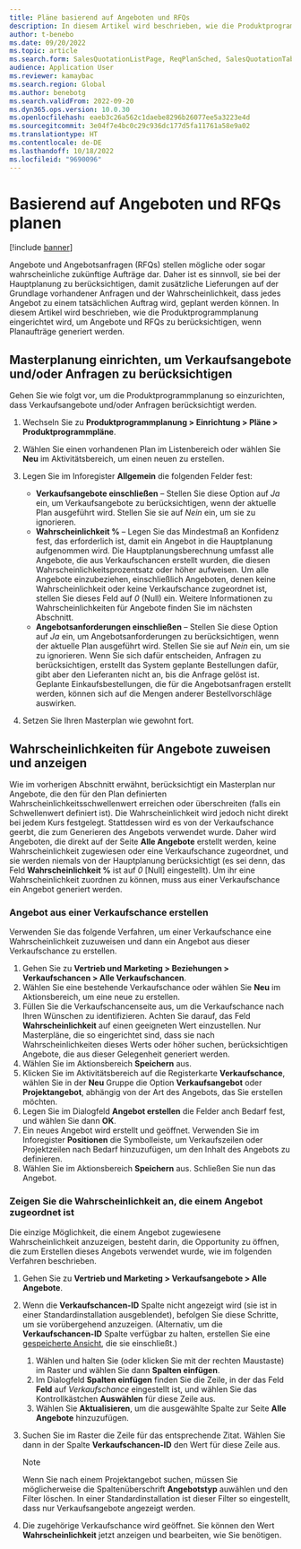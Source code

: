 ```yaml
---
title: Pläne basierend auf Angeboten und RFQs
description: In diesem Artikel wird beschrieben, wie die Produktprogrammplanung eingerichtet wird, um Angebote und Angebotsanfragen (RFQs) zu berücksichtigen, wenn Planaufträge generiert werden.
author: t-benebo
ms.date: 09/20/2022
ms.topic: article
ms.search.form: SalesQuotationListPage, ReqPlanSched, SalesQuotationTable, smmOpportunityTable
audience: Application User
ms.reviewer: kamaybac
ms.search.region: Global
ms.author: benebotg
ms.search.validFrom: 2022-09-20
ms.dyn365.ops.version: 10.0.30
ms.openlocfilehash: eaeb3c26a562c1daebe8296b26077ee5a3223e4d
ms.sourcegitcommit: 3e04f7e4bc0c29c936dc177d5fa11761a58e9a02
ms.translationtype: HT
ms.contentlocale: de-DE
ms.lasthandoff: 10/18/2022
ms.locfileid: "9690096"
---
```

# <a name="plan-based-on-quotations-and-rfqs"></a>Basierend auf Angeboten und RFQs planen

[!include [banner](../../includes/banner.md)]

Angebote und Angebotsanfragen (RFQs) stellen mögliche oder sogar wahrscheinliche zukünftige Aufträge dar. Daher ist es sinnvoll, sie bei der Hauptplanung zu berücksichtigen, damit zusätzliche Lieferungen auf der Grundlage vorhandener Anfragen und der Wahrscheinlichkeit, dass jedes Angebot zu einem tatsächlichen Auftrag wird, geplant werden können. In diesem Artikel wird beschrieben, wie die Produktprogrammplanung eingerichtet wird, um Angebote und RFQs zu berücksichtigen, wenn Planaufträge generiert werden.

## <a name="set-up-master-planning-to-consider-sales-quotations-andor-rfqs"></a>Masterplanung einrichten, um Verkaufsangebote und/oder Anfragen zu berücksichtigen

Gehen Sie wie folgt vor, um die Produktprogrammplanung so einzurichten, dass Verkaufsangebote und/oder Anfragen berücksichtigt werden.

1. Wechseln Sie zu **Produktprogrammplanung \> Einrichtung \> Pläne \> Produktprogrammpläne**.
1. Wählen Sie einen vorhandenen Plan im Listenbereich oder wählen Sie **Neu** im Aktivitätsbereich, um einen neuen zu erstellen.
1. Legen Sie im Inforegister **Allgemein** die folgenden Felder fest:

    - **Verkaufsangebote einschließen** – Stellen Sie diese Option auf *Ja* ein, um Verkaufsangebote zu berücksichtigen, wenn der aktuelle Plan ausgeführt wird. Stellen Sie sie auf *Nein* ein, um sie zu ignorieren.
    - **Wahrscheinlichkeit %** – Legen Sie das Mindestmaß an Konfidenz fest, das erforderlich ist, damit ein Angebot in die Hauptplanung aufgenommen wird. Die Hauptplanungsberechnung umfasst alle Angebote, die aus Verkaufschancen erstellt wurden, die diesen Wahrscheinlichkeitsprozentsatz oder höher aufweisen. Um alle Angebote einzubeziehen, einschließlich Angeboten, denen keine Wahrscheinlichkeit oder keine Verkaufschance zugeordnet ist, stellen Sie dieses Feld auf *0* (Null) ein. Weitere Informationen zu Wahrscheinlichkeiten für Angebote finden Sie im nächsten Abschnitt.
    - **Angebotsanforderungen einschließen** – Stellen Sie diese Option auf *Ja* ein, um Angebotsanforderungen zu berücksichtigen, wenn der aktuelle Plan ausgeführt wird. Stellen Sie sie auf *Nein* ein, um sie zu ignorieren. Wenn Sie sich dafür entscheiden, Anfragen zu berücksichtigen, erstellt das System geplante Bestellungen dafür, gibt aber den Lieferanten nicht an, bis die Anfrage gelöst ist. Geplante Einkaufsbestellungen, die für die Angebotsanfragen erstellt werden, können sich auf die Mengen anderer Bestellvorschläge auswirken.

1. Setzen Sie Ihren Masterplan wie gewohnt fort.

## <a name="assign-and-view-probabilities-for-quotations"></a>Wahrscheinlichkeiten für Angebote zuweisen und anzeigen

Wie im vorherigen Abschnitt erwähnt, berücksichtigt ein Masterplan nur Angebote, die den für den Plan definierten Wahrscheinlichkeitsschwellenwert erreichen oder überschreiten (falls ein Schwellenwert definiert ist). Die Wahrscheinlichkeit wird jedoch nicht direkt bei jedem Kurs festgelegt. Stattdessen wird es von der Verkaufschance geerbt, die zum Generieren des Angebots verwendet wurde. Daher wird Angeboten, die direkt auf der Seite **Alle Angebote** erstellt werden, keine Wahrscheinlichkeit zugewiesen oder eine Verkaufschance zugeordnet, und sie werden niemals von der Hauptplanung berücksichtigt (es sei denn, das Feld **Wahrscheinlichkeit %** ist auf *0* \[Null\] eingestellt). Um ihr eine Wahrscheinlichkeit zuordnen zu können, muss aus einer Verkaufschance ein Angebot generiert werden.

### <a name="create-a-quotation-from-an-opportunity"></a>Angebot aus einer Verkaufschance erstellen

Verwenden Sie das folgende Verfahren, um einer Verkaufschance eine Wahrscheinlichkeit zuzuweisen und dann ein Angebot aus dieser Verkaufschance zu erstellen.

1. Gehen Sie zu **Vertrieb und Marketing \> Beziehungen \> Verkaufschancen \> Alle Verkaufschancen**.
1. Wählen Sie eine bestehende Verkaufschance oder wählen Sie **Neu** im Aktionsbereich, um eine neue zu erstellen.
1. Füllen Sie die Verkaufschancenseite aus, um die Verkaufschance nach Ihren Wünschen zu identifizieren. Achten Sie darauf, das Feld **Wahrscheinlichkeit** auf einen geeigneten Wert einzustellen. Nur Masterpläne, die so eingerichtet sind, dass sie nach Wahrscheinlichkeiten dieses Werts oder höher suchen, berücksichtigen Angebote, die aus dieser Gelegenheit generiert werden.
1. Wählen Sie im Aktionsbereich **Speichern** aus.
1. Klicken Sie im Aktivitätsbereich auf die Registerkarte **Verkaufschance**, wählen Sie in der **Neu** Gruppe die Option **Verkaufsangebot** oder **Projektangebot**, abhängig von der Art des Angebots, das Sie erstellen möchten.
1. Legen Sie im Dialogfeld **Angebot erstellen** die Felder anch Bedarf fest, und wählen Sie dann **OK**.
1. Ein neues Angebot wird erstellt und geöffnet. Verwenden Sie im Inforegister **Positionen** die Symbolleiste, um Verkaufszeilen oder Projektzeilen nach Bedarf hinzuzufügen, um den Inhalt des Angebots zu definieren.
1. Wählen Sie im Aktionsbereich **Speichern** aus. Schließen Sie nun das Angebot.

### <a name="view-the-probability-that-is-assigned-to-a-quotation"></a>Zeigen Sie die Wahrscheinlichkeit an, die einem Angebot zugeordnet ist

Die einzige Möglichkeit, die einem Angebot zugewiesene Wahrscheinlichkeit anzuzeigen, besteht darin, die Opportunity zu öffnen, die zum Erstellen dieses Angebots verwendet wurde, wie im folgenden Verfahren beschrieben.

1. Gehen Sie zu **Vertrieb und Marketing \> Verkaufsangebote \> Alle Angebote**.
1. Wenn die **Verkaufschancen-ID** Spalte nicht angezeigt wird (sie ist in einer Standardinstallation ausgeblendet), befolgen Sie diese Schritte, um sie vorübergehend anzuzeigen. (Alternativ, um die **Verkaufschancen-ID** Spalte verfügbar zu halten, erstellen Sie eine [gespeicherte Ansicht](../../../fin-ops-core/fin-ops/get-started/saved-views.md?toc=/dynamics365/supply-chain/toc.json), die sie einschließt.)

    1. Wählen und halten Sie (oder klicken Sie mit der rechten Maustaste) im Raster und wählen Sie dann **Spalten einfügen**.
    1. Im Dialogfeld **Spalten einfügen** finden Sie die Zeile, in der das Feld **Feld** auf *Verkaufschance* eingestellt ist, und wählen Sie das Kontrollkästchen **Auswählen** für diese Zeile aus.
    1. Wählen Sie **Aktualisieren**, um die ausgewählte Spalte zur Seite **Alle Angebote** hinzuzufügen.

1. Suchen Sie im Raster die Zeile für das entsprechende Zitat. Wählen Sie dann in der Spalte **Verkaufschancen-ID** den Wert für diese Zeile aus.

    > [!NOTE]
    > Wenn Sie nach einem Projektangebot suchen, müssen Sie möglicherweise die Spaltenüberschrift **Angebotstyp** auwählen und den Filter löschen. In einer Standardinstallation ist dieser Filter so eingestellt, dass nur Verkaufsangebote angezeigt werden.

1. Die zugehörige Verkaufschance wird geöffnet. Sie können den Wert **Wahrscheinlichkeit** jetzt anzeigen und bearbeiten, wie Sie benötigen.
